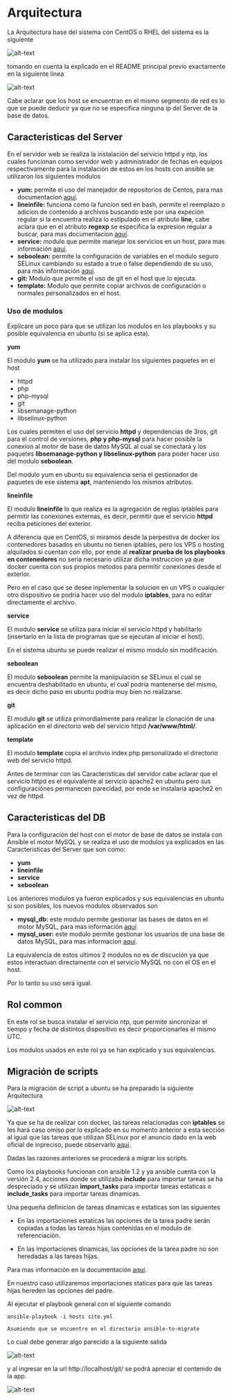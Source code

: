 # Arquitectura #

La Arquitectura base del sistema con CentOS o RHEL del sistema es la siguiente

![alt-text](/img/structure.png)

tomando en cuenta la explicado en el README principal previo exactamente en la siguiente linea

![alt-text](/img/Prev_README.png)

Cabe aclarar que los host se encuentran en el mismo segmento de red es lo que se puede deducir ya que no se especifica ninguna ip del Server de la base de datos.

## Caracteristicas del Server ##

En el servidor web se realiza la instalación del servicio httpd y ntp, los cuales funcionan como servidor web y administrador de fechas en equipos respectivamente para la instalación de estos en los hosts con ansible se utilizaron los siguientes modulos

- **yum:** permite el uso del manejador de repositorios de Centos, para mas documentacion [aquí](http://docs.ansible.com/ansible/latest/yum_module.html).
- **lineinfile:** funciona como la funcion sed en bash, permite el reemplazo o adicion de contenido a archivos buscando este por una expeción regular si la encuentra realiza lo estipulado en el atributo **line**, cabe aclara que en el atributo **regexp** se especifica la expresion regular a buscar, para mas documentacion [aquí](http://docs.ansible.com/ansible/latest/lineinfile_module.html).
- **service:** modulo que permite manejar los servicios en un host, para mas información [aquí](http://docs.ansible.com/ansible/latest/service_module.html).
- **seboolean:** permite la configuración de variables en el modulo seguro SELinux cambiando su estado a true o false dependiendo de su uso, para más información [aquí](http://docs.ansible.com/ansible/latest/seboolean_module.html).
- **git:** Modulo que permite el uso de git en el host que lo ejecuta.
- **template:** Modulo que permite copiar archivos de configuración o normales personalizados en el host.

### Uso de modulos ###

Explicare un poco para que se utilizan los modulos en los playbooks y su posible equivalencia en ubuntu (si se aplica esta).

**yum**

El modulo **yum** se ha utilizado para instalar los siguientes paquetes en el host

- httpd
- php
- php-mysql
- git
- libsemanage-python
- libselinux-python

Los cuales permiten el uso del servicio **httpd** y dependencias de 3ros, git para el control de versiones, **php y php-mysql** para hacer posible la conexion al motor de base de datos MySQL al cual se conectará y los paquetes **libsemanage-python y libselinux-python** para poder hacer uso del modulo **seboolean**.

Del modulo yum en ubuntu su equivalencia seria el gestionador de paquetes de ese sistema **apt**, manteniendo los mismos atributos.

**lineinfile**

El modulo **lineinfile** lo que realiza es la agregación de reglas iptables para permitir las conexiones externas, es decir, permitir que el servicio **httpd** reciba peticiones del exterior.

A diferencia que en CentOS, si miramos desde la perpestiva de docker los contenedores basados en ubuntu no tienen iptables, pero los VPS o hosting alquilados si cuentan con ello, por ende al **realizar prueba de los playbooks en contenedores** no seria necesario utilizar dicha instruccion ya que docker cuenta con sus propios metodos para permitir conexiones desde el exterior.

Pero en el caso que se desee inplementar la solucion en un VPS o cualquier otro dispositivo se podria hacer uso del modulo **iptables**, para no editar directamente el archivo.

**service**

El modulo **service** se utiliza para iniciar el servicio httpd y habilitarlo (insertarlo en la lista de programas que se ejecutan al iniciar el host).

En el sistema ubuntu se puede realizar el mismo modulo sin modificación.

**seboolean**

El modulo **seboolean** permite la maniipulación se SELinux el cual se encuentra deshabilitado en ubuntu, el cual podría mantenerse del mismo, es decir dicho paso en ubuntu podría muy bien no realizarse.

**git**

El modulo **git** se utiliza primordialmente para realizar la clonación de una aplicación en el directorio web del servicio httpd **/var/www/html/**.

**template**

El modulo **template** copia el archvio index.php personalizado el directorio web del servicio httpd.

Antes de terminar con las Caracteristicas del servidor cabe aclarar que el servicio httpd es el equivalente al servicio apache2 en ubuntu pero sus configuraciónes permanecen parecidad, por ende se instalaria apache2 en vez de httpd.


## Caracteristicas del DB ##

Para la configuración del host con el motor de base de datos se instala con Ansible el motor MySQL y se realiza el uso de modulos ya explicados en las Caracteristicas del Server que son como:

- **yum**
- **lineinfile**
- **service**
- **seboolean**

Los anteriores modulos ya fueron explicados y sus equivalencias en ubuntu si son posibles, los nuevos modulos observados son

- **mysql_db:** este modulo permite gestionar las bases de datos en el motor MySQL, para mas información [aquí](http://docs.ansible.com/ansible/latest/mysql_db_module.html)
- **mysql_user:** este modulo permite gestionar los usuarios de una base de datos MySQL, para mas informacion [aquí](http://docs.ansible.com/ansible/latest/mysql_user_module.html).

La equivalencia de estos ultimos 2 modulos no es de discución ya que estos interactuan directamente con el servicio MySQL no con el OS en el host.

Por lo tanto su uso será igual.

## Rol common ##

En este rol se busca instalar el servicio ntp, que permite sincronizar el tiempo y fecha de distintos dispositivo es decir proporcionarles el mismo UTC.

Los modulos usados en este rol ya se han explicado y sus equivalencias.

## Migración de scripts ##

Para la migración de script a ubuntu se ha preparado la siguiente Arquitectura

![alt-text](/img/structure0.png)

Ya que se ha de realizar con docker, las tareas relacionadas con **iptables** se les hará caso omiso por lo explicado en su momento anterior a esta sección al igual que las tareas que utilizan SELinux por el anuncio dado en la web oficial de inpreciso, puede observarlo [aquí](https://wiki.ubuntu.com/SELinux).

Dadas las razones anteriores se procederá a migrar los scripts.

Como los playbooks funcionan con ansible 1.2 y ya ansible cuenta con la versión 2.4, acciones donde se utilizaba **include** para importar tareas se ha despreciado y se utilizan **import_tasks** para importar tareas estaticas o **include_tasks** para importar tareas dinamicas.

Una pequeña definicion de tareas dinamicas e estaticas son las siguientes

- En las importaciones estaticas las opciones de la tarea padre serán copiadas a todas las tareas hijas contenidas en el modulo de referenciación.

- En las importaciones dinamicas, las opciones de la tarea padre no son heredadas a las tareas hijas.

Para mas información en la documentación [aquí](http://docs.ansible.com/ansible/latest/playbooks_reuse.html).

En nuestro caso utilizaremos importaciones staticas para que las tareas hijas hereden las opciones del padre.

Al ejecutar el playbook general con el siguiente comando

```
ansible-playbook -i hosts site.yml

Asumiendo que se encuentre en el directorio ansible-to-migrate
```

Lo cual debe generar algo parecido a la siguiente salida

![alt-text](/img/Migrate_status.png)

y al ingresar en la url http://localhost/git/ se podrá apreciar el contenido de la app.

![alt-text](/img/Home_apache.png)
